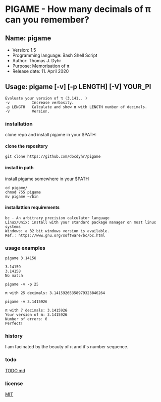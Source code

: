 # PIGAME - How many decimals of π can you remember?

## Name: pigame

* Version: 1.5
* Programming language: Bash Shell Script
* Author: Thomas J. Dyhr
* Purpose: Memorisation of π
* Release date: 11. April 2020
  
## Usage:  pigame [-v] [-p LENGTH] [-V] YOUR_PI

    Evaluate your version of π (3.141.. )
    -v          Increase verbosity.
    -p LENGTH   Calculate and show π with LENGTH number of decimals.
    -V          Version.

### installation

clone repo and install pigame in your $PATH

#### clone the repository

```shell
git clone https://github.com/docdyhr/pigame
```

#### install in path

install pigame somewhere in your $PATH

```shell
cd pigame/
chmod 755 pigame
mv pigame ~/bin
```

#### installattion requirements

    bc - An arbitrary precision calculator language  
    Linux/Unix: install with your standard package manager on most linux systems
    Windows: a 32 bit windows version is available.  
    Ref.: https://www.gnu.org/software/bc/bc.html  

### usage examples

```shell
pigame 3.14158
```

```shell
3.14159  
3.14158  
No match  
```

```shell
pigame -v -p 25 
```

```shell
π with 25 decimals: 3.14159265358979323846264
```

```shell
pigame -v 3.1415926
```

```shell
π with 7 decimals: 3.1415926  
Your version of π: 3.1415926  
Number of errors: 0  
Perfect!  
```

### history

I am facinated by the beauty of π and it's number sequence.

### todo

[TODO.md](https://github.com/docdyhr/pigame/blob/master/TODO.md)

### license

[MIT](https://github.com/docdyhr/pigame/blob/master/LICENSE)
